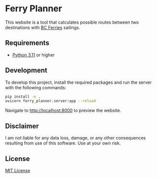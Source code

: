 # Ferry Planner

This website is a tool that calculates possible routes between two destinations with [BC Ferries](https://bcferries.com) sailings.

## Requirements

- [Python 3.11](https://www.python.org/downloads/) or higher

## Development

To develop this project, install the required packages and run the server with the following commands:

```bash
pip install -e .
uvicorn ferry_planner.server:app --reload
```

Navigate to <http://localhost:8000> to preview the website.

## Disclaimer

I am not liable for any data loss, damage, or any other consequences resulting from use of this software. Use at your own risk.

## License

[MIT License](license.txt)
